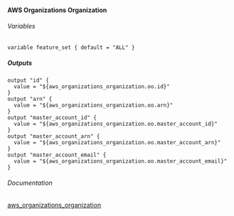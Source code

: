 ####  AWS Organizations Organization


###### Variables
```
variable feature_set { default = "ALL" }
```

##### Outputs
```
output "id" {
  value = "${aws_organizations_organization.oo.id}"
}
output "arn" {
  value = "${aws_organizations_organization.oo.arn}"
}
output "master_account_id" {
  value = "${aws_organizations_organization.oo.master_account_id}"
}
output "master_account_arn" {
  value = "${aws_organizations_organization.oo.master_account_arn}"
}
output "master_account_email" {
  value = "${aws_organizations_organization.oo.master_account_email}"
}
```

###### Documentation
[aws_organizations_organization](https://www.terraform.io/docs/providers/aws/r/organizations_organization.html)
